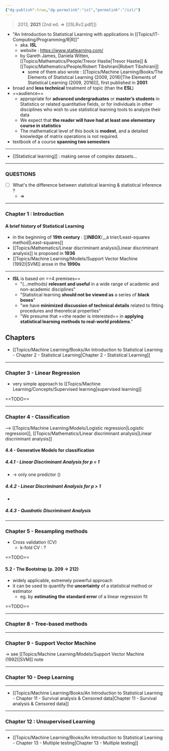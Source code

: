 ```yaml
---
{"dg-publish":true,"dg-permalink":"isl","permalink":"/isl/"}
---
```


> 2013, **2021** (2nd ed. => [[ISLRv2.pdf]])

- "An Introduction to Statistical Learning with applications in [[Topics/IT-Computing/Programming/R|R]]"
	- aka. **ISL**
	- website : https://www.statlearning.com/
	- by Gareth James, Daniela Witten, [[Topics/Mathematics/People/Trevor Hastie|Trevor Hastie]] & [[Topics/Mathematics/People/Robert Tibshirani|Robert Tibshirani]]
		- some of them also wrote : [[Topics/Machine Learning/Books/The Elements of Statistical Learning (2009, 2016)|The Elements of Statistical Learning (2009, 2016)]], first published in **2001**
- broad and **less technical** treatment of topic (than the **ESL**)
- ==audience==
	- appropriate for **advanced undergraduates** or **master’s students** in Statistics or related quantitative fields, or for individuals in other disciplines who wish to use statistical learning tools to analyze their data
	- We expect that **the reader will have had at least one elementary course in statistics**
	- The mathematical level of this book is **modest**, and a detailed knowledge of matrix operations is not required.
- textbook of a course **spanning two semesters**

---
- [[Statistical learning]] : making sense of complex datasets...

---
### QUESTIONS
- [ ] What's the difference between statistical learning & statistical inference ?
	- => 

---
### Chapter 1 : Introduction

#### A brief history of  Statistical Learning
- in the beginning of **19th century** : [[___INBOX___/__à trier/Least-squares method|Least-squares]]
- [[Topics/Mathematics/Linear discriminant analysis|Linear discriminant analysis]] is proposed in **1936**
- [[Topics/Machine Learning/Models/Support Vector Machine (1992)|SVM]] arose in the **1990s**

---
- **ISL** is based on ==4 premises==
	- "(...methods) **relevant and useful** in a wide range of academic and non-academic disciplines"
	- "Statistical learning **should not be viewed as** a series of **black boxes**"
	- "we have **minimized discussion of technical details** related to fitting procedures and theoretical properties"
	- "We presume that ==the reader is interested== in **applying statistical learning methods to real-world problems**."


## Chapters
- [[Topics/Machine Learning/Books/An Introduction to Statistical Learning - Chapter 2 - Statistical Learning|Chapter 2 - Statistical Learning]]

---
### Chapter 3 - Linear Regression
- very simple approach to [[Topics/Machine Learning/Concepts/Supervised learning|supervised learning]]

==TODO==

---
### Chapter 4 - Classification
--> [[Topics/Machine Learning/Models/Logistic regression|Logistic regression]], [[Topics/Mathematics/Linear discriminant analysis|Linear discriminant analysis]]

#### 4.4 - Generative Models for classification
##### 4.4.1 - Linear Discriminant Analysis for p = 1
- -> only one predictor ()

##### 4.4.2 - Linear Discriminant Analysis for p > 1
- 

##### 4.4.3 - Quadratic Discriminant Analysis


---
### Chapter 5 - Resampling methods
- Cross validation (CV)
	- k-fold CV : ?

==TODO==

#### 5.2 - The Bootstrap (p. 209 -> 212)
- widely applicable, extremely powerful approach
- it can be used to quantify the **uncertainty** of a statistical method or estimator
	- eg. by **estimating the standard error** of a linear regression fit

==TODO==

---
### Chapter 8 - Tree-based methods

---
### Chapter 9 - Support Vector Machine
-> see [[Topics/Machine Learning/Models/Support Vector Machine (1992)|SVM]] note

---
### Chapter 10 - Deep Learning

---
- [[Topics/Machine Learning/Books/An Introduction to Statistical Learning - Chapter 11 - Survival analysis & Censored data|Chapter 11 - Survival analysis & Censored data]]

---
### Chapter 12 : Unsupervised Learning

---
- [[Topics/Machine Learning/Books/An Introduction to Statistical Learning - Chapter 13 - Multiple testing|Chapter 13 - Multiple testing]]

